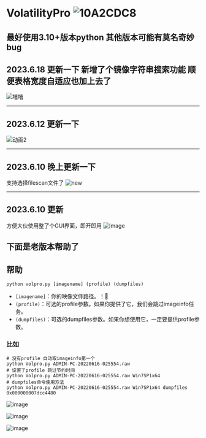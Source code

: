 # VolatilityPro ![10A2CDC8](https://github.com/Tokeii0/VolatilityPro/assets/111427585/cb6d8b58-2923-4147-9ac7-9491678af765)

## 最好使用3.10+版本python 其他版本可能有莫名奇妙bug

## 2023.6.18 更新一下 新增了个镜像字符串搜索功能 顺便表格宽度自适应也加上去了

![嘻嘻](https://github.com/Tokeii0/VolatilityPro/assets/111427585/8e90b625-8c96-4f8a-bbfc-4fd66e7fa743)

------------------------------------------
## 2023.6.12 更新一下

![动画2](https://github.com/Tokeii0/VolatilityPro/assets/111427585/19e089bb-4f68-47a1-ab3c-020e52a74847)


------------------------------------------
## 2023.6.10 晚上更新一下
支持选择filescan文件了
![new](https://github.com/Tokeii0/VolatilityPro/assets/111427585/cece18ca-39ce-44cc-8f74-8d880ae6315a)

------------------------------------------
## 2023.6.10 更新
方便大伙使用整了个GUI界面，即开即用
![image](https://github.com/Tokeii0/VolatilityPro/assets/111427585/9cc796c8-b1bc-4b3c-90ac-a07fc1ccb1ec)




下面是老版本帮助了
------------------------------------------
## 帮助 

```shell
python volpro.py [imagename] (profile) (dumpfiles)
```
- `[imagename]`：你的映像文件路径。！📁
- `(profile)`：可选的profile参数。如果你提供了它，我们会跳过imageinfo任务。
- `(dumpfiles)`：可选的dumpfiles参数。如果你想使用它，一定要提供profile参数。

### 比如
```shell
# 没有profile 自动取imageinfo第一个
python Volpro.py ADMIN-PC-20220616-025554.raw
# 设置了profile 跳过节约时间
python Volpro.py ADMIN-PC-20220616-025554.raw Win7SP1x64
# dumpfiles命令使用方法
python Volpro.py ADMIN-PC-20220616-025554.raw Win7SP1x64 dumpfiles 0x000000007dcc4480
```

![image](https://github.com/Tokeii0/VolatilityPro/assets/111427585/d6917be9-6011-4e16-8d44-1d402e3131ab)

![image](https://github.com/Tokeii0/VolatilityPro/assets/111427585/a45582c1-c35f-4639-b133-5cff5f4e5c14)

![image](https://github.com/Tokeii0/VolatilityPro/assets/111427585/7bac9eb3-312e-4732-9d6c-6707cf869f97)
